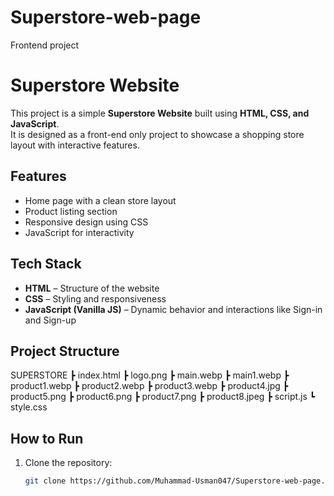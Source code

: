 # Superstore-web-page
Frontend project

# Superstore Website

This project is a simple **Superstore Website** built using **HTML, CSS, and JavaScript**.  
It is designed as a front-end only project to showcase a shopping store layout with interactive features.

## Features
- Home page with a clean store layout
- Product listing section
- Responsive design using CSS
- JavaScript for interactivity

## Tech Stack
- **HTML** – Structure of the website
- **CSS** – Styling and responsiveness
- **JavaScript (Vanilla JS)** – Dynamic behavior and interactions like Sign-in and Sign-up

## Project Structure
SUPERSTORE
 ┣ index.html
 ┣ logo.png
 ┣ main.webp
 ┣ main1.webp
 ┣ product1.webp
 ┣ product2.webp
 ┣ product3.webp
 ┣ product4.jpg
 ┣ product5.png
 ┣ product6.png
 ┣ product7.png
 ┣ product8.jpeg
 ┣ script.js
 ┗ style.css

## How to Run
1. Clone the repository:
   ```bash
   git clone https://github.com/Muhammad-Usman047/Superstore-web-page.git
